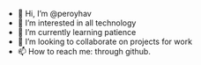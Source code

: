 - 👋 Hi, I’m @peroyhav
- 👀 I’m interested in all technology
- 🌱 I’m currently learning patience
- 💞️ I’m looking to collaborate on projects for work
- 📫 How to reach me: through github.

<!---
peroyhav/peroyhav is a ✨ special ✨ repository because its `README.md` (this file) appears on your GitHub profile.
You can click the Preview link to take a look at your changes.
--->
